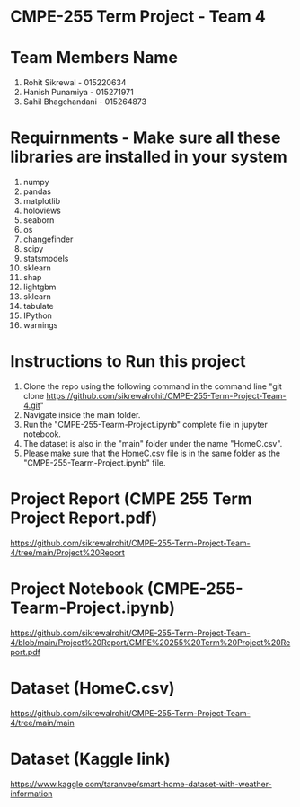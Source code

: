 # CMPE-255 Term Project - Team 4 

# Team Members Name
1) Rohit Sikrewal - 015220634
2) Hanish Punamiya - 015271971
3) Sahil Bhagchandani - 015264873

# Requirnments - Make sure all these libraries are installed in your system
1) numpy
2) pandas
3) matplotlib
4) holoviews
5) seaborn
6) os
7) changefinder
8) scipy
9) statsmodels
10) sklearn
11) shap
12) lightgbm
13) sklearn
14) tabulate
15) IPython
16) warnings

# Instructions to Run this project
1) Clone the repo using the following command in the command line "git clone https://github.com/sikrewalrohit/CMPE-255-Term-Project-Team-4.git"
2) Navigate inside the main folder.
3) Run the "CMPE-255-Tearm-Project.ipynb" complete file in jupyter notebook.
4) The dataset is also in the "main" folder under the name "HomeC.csv".
5) Please make sure that the HomeC.csv file is in the same folder as the "CMPE-255-Tearm-Project.ipynb" file.

# Project Report (CMPE 255 Term Project Report.pdf)
https://github.com/sikrewalrohit/CMPE-255-Term-Project-Team-4/tree/main/Project%20Report

# Project Notebook (CMPE-255-Tearm-Project.ipynb)
https://github.com/sikrewalrohit/CMPE-255-Term-Project-Team-4/blob/main/Project%20Report/CMPE%20255%20Term%20Project%20Report.pdf

# Dataset (HomeC.csv)
https://github.com/sikrewalrohit/CMPE-255-Term-Project-Team-4/tree/main/main

# Dataset (Kaggle link)
https://www.kaggle.com/taranvee/smart-home-dataset-with-weather-information
